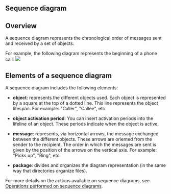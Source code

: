 


## Sequence diagram 
			



<a name="NOTE1"></a>
<a name="NOTE1_1"></a>


## Overview
<a name="overview_ELTTEXTE000083"></a>
A sequence diagram represents the chronological order of messages sent and received by a set of objects.

For example, the following diagram represents the beginning of a phone call:
![](https://doc.pcsoft.fr/en-US/images/image.awp?langid=3&name=P4_UML_Diagramme_sequence%20-%20HC%20N%B0001.gif)


<a name="NOTE2"></a>
<a name="NOTE2_1"></a>


## Elements of a sequence diagram
<a name="elements_sequence_diagram_ELTTEXTE000107"></a>
A sequence diagram includes the following elements:

- **object**: represents the different objects used. Each object is represented by a square at the top of a dotted line. This line represents the object lifespan. For example: "Caller", "Callee", etc.

- **object activation period**: You can insert activation periods into the lifeline of an object. These periods indicate when the object is active.

- **message**: represents, via horizontal arrows, the message exchanged between the different objects. These arrows are oriented from the sender to the recipient. The order in which the messages are sent is given by the position of the arrows on the vertical axis. 
	For example: "Picks up", "Ring", etc.

- **package**: divides and organizes the diagram representation (in the same way that directories organize files).


For more details on the actions available on sequence diagrams, see [Operations performed on sequence diagrams](../Editeurs/2035022.md).



